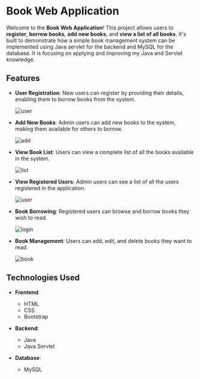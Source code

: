 # Book Web Application

Welcome to the **Book Web Application**! This project allows users to **register**, **borrow books**, **add new books**, and **view a list of all books**. It's built to demonstrate how a simple book management system can be implemented using Java servlet for the backend and MySQL for the database. It is focusing on applying and improving my Java and Servlet knowledge.

## Features

- **User Registration**: New users can register by providing their details, enabling them to borrow books from the system.
  
  ![user](https://github.com/user-attachments/assets/291d137a-7322-4bbc-9c7b-2dce65d31b24)
  
- **Add New Books**: Admin users can add new books to the system, making them available for others to borrow.
  
  ![add](https://github.com/user-attachments/assets/5071e07b-f996-405c-9e48-ca297c7e76bc)

- **View Book List**: Users can view a complete list of all the books available in the system.
  
  ![list](https://github.com/user-attachments/assets/07419868-4aa3-4f7c-8273-a58546adbf65)

- **View Registered Users**: Admin users can see a list of all the users registered in the application.
  
  ![user](https://github.com/user-attachments/assets/cc29a63b-dc62-4089-859a-b652c498a90d)

- **Book Borrowing**: Registered users can browse and borrow books they wish to read.
  
  ![login](https://github.com/user-attachments/assets/0021f6c7-a0d2-4934-aa4a-b16364e7c4d3)

- **Book Management**: Users can add, edit, and delete books they want to read.
  
  ![book](https://github.com/user-attachments/assets/4bb98504-82b0-47a8-89c5-bb7e3bfa0daa)




## Technologies Used

- **Frontend**:
  - HTML
  - CSS
  - Bootstrap

- **Backend**:
  - Java
  - Java Servlet
    
- **Database**:
  - MySQL


